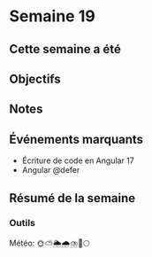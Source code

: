 # Semaine 19

## Cette semaine a été 

## Objectifs

## Notes

## Événements marquants

- Écriture de code en Angular 17
- Angular @defer

## Résumé de la semaine



### Outils

Météo: 🌞⛅🌦️🌧️⛈️🌈🌕
